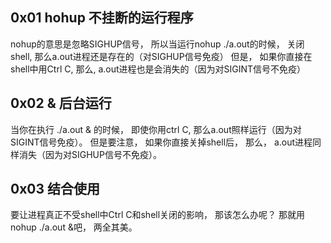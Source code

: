
## 0x01 hohup 不挂断的运行程序
nohup的意思是忽略SIGHUP信号， 所以当运行nohup ./a.out的时候， 关闭shell, 那么a.out进程还是存在的（对SIGHUP信号免疫）
但是， 如果你直接在shell中用Ctrl C, 那么, a.out进程也是会消失的（因为对SIGINT信号不免疫）

## 0x02 & 后台运行
当你在执行 ./a.out & 的时候， 即使你用ctrl C,  那么a.out照样运行（因为对SIGINT信号免疫）。 
但是要注意， 如果你直接关掉shell后， 那么， a.out进程同样消失（因为对SIGHUP信号不免疫）。
  
## 0x03 结合使用 
要让进程真正不受shell中Ctrl C和shell关闭的影响， 那该怎么办呢？ 
那就用nohup ./a.out &吧， 两全其美。


